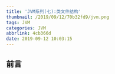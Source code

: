 ```yaml
---
title: 'JVM系列(七):类文件结构'
thumbnail: /2019/09/12/70b32fd9/jvm.png
tags: JVM
categories: JVM
abbrlink: 4cb366d
date: 2019-09-12 10:03:15
---
```


## 前言



<!--More-->

